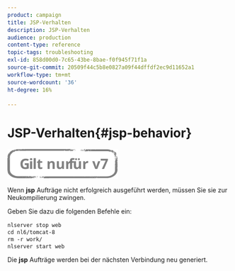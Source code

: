 ```yaml
---
product: campaign
title: JSP-Verhalten
description: JSP-Verhalten
audience: production
content-type: reference
topic-tags: troubleshooting
exl-id: 858d00d0-7c65-43be-8bae-f0f945f71f1a
source-git-commit: 20509f44c5b8e0827a09f44dffdf2ec9d11652a1
workflow-type: tm+mt
source-wordcount: '36'
ht-degree: 16%

---
```


# JSP-Verhalten{#jsp-behavior}

![](../../assets/v7-only.svg)

Wenn **jsp** Aufträge nicht erfolgreich ausgeführt werden, müssen Sie sie zur Neukompilierung zwingen.

Geben Sie dazu die folgenden Befehle ein:

```
nlserver stop web
cd nl6/tomcat-8
rm -r work/
nlserver start web
```

Die **jsp** Aufträge werden bei der nächsten Verbindung neu generiert.
